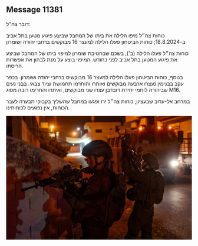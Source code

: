 ## Message 11381

דובר צה"ל:

כוחות צה״ל מיפו הלילה את ביתו של המחבל שביצע פיגוע מטען בתל אביב ב-18.8.2024; כוחות הביטחון פעלו הלילה למעצר 16 מבוקשים ברחבי יהודה ושומרון

כוחות צה״ל פעלו הלילה (ב'), בשכם שבחטיבת שומרון למיפוי ביתו של המחבל שביצע את פיגוע המטען בתל אביב לפני כחודש.
המיפוי בוצע על מנת לבחון את אפשרות הריסתו.

בנוסף, כוחות הביטחון פעלו הלילה למעצר 16 מבוקשים ברחבי יהודה ושומרון. בכפר עקב בבנימין נעצרו ארבעה מבוקשים ואותרו והוחרמו תחמושת וציוד צבאי. 
בבני נעים שביהודה לוחמי יחידת דובדבן עצרו שני מבוקשים, ואיתרו והחרימו רובה מסוג M16.

במרחב אל-ערוב שבעציון, כוחות צה״ל ירו ופגעו במחבל שהשליך בקבוקי תבערה לעבר הכוחות, אין נפגעים לכוחותינו.

![Photo](11381/11381_photo.jpg)
